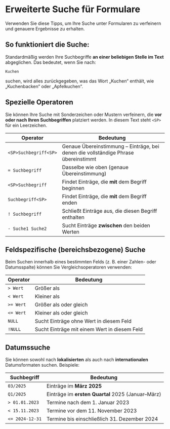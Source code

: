 <!--
# zzform
# help: advanced search tips, DE
#
# Part of »Zugzwang Project«
# https://www.zugzwang.org/modules/zzform
#
# @author Gustaf Mossakowski <gustaf@koenige.org>
# @copyright Copyright © 2025 Gustaf Mossakowski
# @license http://opensource.org/licenses/lgpl-3.0.html LGPL-3.0
#
-->

# Erweiterte Suche für Formulare

Verwenden Sie diese Tipps, um Ihre Suche unter Formularen zu verfeinern
und genauere Ergebnisse zu erhalten.

## So funktioniert die Suche:

Standardmäßig werden Ihre Suchbegriffe **an einer beliebigen Stelle im
Text** abgeglichen. Das bedeutet, wenn Sie nach: 

`Kuchen`

suchen, wird alles zurückgegeben, was das Wort „Kuchen“ enthält, wie
„Kuchenbacken“ oder „Apfelkuchen“.

## Spezielle Operatoren

Sie können Ihre Suche mit Sonderzeichen oder Mustern verfeinern, die
**vor oder nach Ihren Suchbegriffen** platziert werden. In diesem Text
steht `<SP>` für ein Leerzeichen.

Operator              | Bedeutung
--------------------- | ------------------------------------------------
`<SP>Suchbegriff<SP>` | Genaue Übereinstimmung – Einträge, bei denen die vollständige Phrase übereinstimmt
`= Suchbegriff`       | Dasselbe wie oben (genaue Übereinstimmung)
`<SP>Suchbegriff`     | Findet Einträge, die **mit** dem Begriff beginnen
`Suchbegriff<SP>`     | Findet Einträge, die **mit** dem Begriff enden
`! Suchbegriff`       | Schließt Einträge aus, die diesen Begriff enthalten 
`- Suche1 Suche2`     | Sucht Einträge **zwischen** den beiden Werten

## Feldspezifische (bereichsbezogene) Suche

Beim Suchen innerhalb eines bestimmten Felds (z. B. einer Zahlen- oder
Datumsspalte) können Sie Vergleichsoperatoren verwenden:

Operator         | Bedeutung
---------------- | -----------------------------------------------------
`> Wert`         | Größer als
`< Wert`         | Kleiner als
`>= Wert`        | Größer als oder gleich
`<= Wert`        | Kleiner als oder gleich
`NULL`           | Sucht Einträge ohne Wert in diesem Feld
`!NULL`          | Sucht Einträge mit einem Wert in diesem Feld

## Datumssuche

Sie können sowohl nach **lokalisierten** als auch nach
**internationalen** Datumsformaten suchen. Beispiele:


Suchbegriff      | Bedeutung
---------------- | -----------------------------------------------------
`03/2025`        | Einträge im **März 2025**
`Q1/2025`        | Einträge im **ersten Quartal** 2025 (Januar–März)
`> 01.01.2023`   | Termine nach dem 1. Januar 2023
`< 15.11.2023`   | Termine vor dem 11. November 2023
`<= 2024-12-31`  | Termine bis einschließlich 31. Dezember 2024
